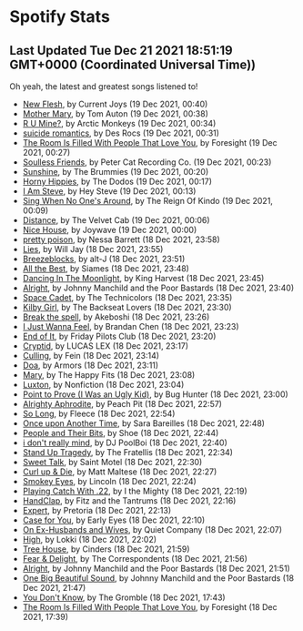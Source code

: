 
# Spotify Stats
## Last Updated Tue Dec 21 2021 18:51:19 GMT+0000 (Coordinated Universal Time))

Oh yeah, the latest and greatest songs listened to!

- [New Flesh](https://www.last.fm/music/Current+Joys/_/New+Flesh), by Current Joys (19 Dec 2021, 00:40)
- [Mother Mary](https://www.last.fm/music/Tom+Auton/_/Mother+Mary), by Tom Auton (19 Dec 2021, 00:38)
- [R U Mine?](https://www.last.fm/music/Arctic+Monkeys/_/R+U+Mine%3F), by Arctic Monkeys (19 Dec 2021, 00:34)
- [suicide romantics](https://www.last.fm/music/Des+Rocs/_/suicide+romantics), by Des Rocs (19 Dec 2021, 00:31)
- [The Room Is Filled With People That Love You](https://www.last.fm/music/Foresight/_/The+Room+Is+Filled+With+People+That+Love+You), by Foresight (19 Dec 2021, 00:27)
- [Soulless Friends](https://www.last.fm/music/Peter+Cat+Recording+Co./_/Soulless+Friends), by Peter Cat Recording Co. (19 Dec 2021, 00:23)
- [Sunshine](https://www.last.fm/music/The+Brummies/_/Sunshine), by The Brummies (19 Dec 2021, 00:20)
- [Horny Hippies](https://www.last.fm/music/The+Dodos/_/Horny+Hippies), by The Dodos (19 Dec 2021, 00:17)
- [I Am Steve](https://www.last.fm/music/Hey+Steve/_/I+Am+Steve), by Hey Steve (19 Dec 2021, 00:13)
- [Sing When No One's Around](https://www.last.fm/music/The+Reign+Of+Kindo/_/Sing+When+No+One%27s+Around), by The Reign Of Kindo (19 Dec 2021, 00:09)
- [Distance](https://www.last.fm/music/The+Velvet+Cab/_/Distance), by The Velvet Cab (19 Dec 2021, 00:06)
- [Nice House](https://www.last.fm/music/Joywave/_/Nice+House), by Joywave (19 Dec 2021, 00:00)
- [pretty poison](https://www.last.fm/music/Nessa+Barrett/_/pretty+poison), by Nessa Barrett (18 Dec 2021, 23:58)
- [Lies](https://www.last.fm/music/Will+Jay/_/Lies), by Will Jay (18 Dec 2021, 23:55)
- [Breezeblocks](https://www.last.fm/music/alt-J/_/Breezeblocks), by alt-J (18 Dec 2021, 23:51)
- [All the Best](https://www.last.fm/music/Siames/_/All+the+Best), by Siames (18 Dec 2021, 23:48)
- [Dancing In The Moonlight](https://www.last.fm/music/King+Harvest/_/Dancing+In+The+Moonlight), by King Harvest (18 Dec 2021, 23:45)
- [Alright](https://www.last.fm/music/Johnny+Manchild+and+the+Poor+Bastards/_/Alright), by Johnny Manchild and the Poor Bastards (18 Dec 2021, 23:40)
- [Space Cadet](https://www.last.fm/music/The+Technicolors/_/Space+Cadet), by The Technicolors (18 Dec 2021, 23:35)
- [Kilby Girl](https://www.last.fm/music/The+Backseat+Lovers/_/Kilby+Girl), by The Backseat Lovers (18 Dec 2021, 23:30)
- [Break the spell](https://www.last.fm/music/Akeboshi/_/Break+the+spell), by Akeboshi (18 Dec 2021, 23:26)
- [I Just Wanna Feel](https://www.last.fm/music/Brandan+Chen/_/I+Just+Wanna+Feel), by Brandan Chen (18 Dec 2021, 23:23)
- [End of It](https://www.last.fm/music/Friday+Pilots+Club/_/End+of+It), by Friday Pilots Club (18 Dec 2021, 23:20)
- [Cryptid](https://www.last.fm/music/LUCAS+LEX/_/Cryptid), by LUCAS LEX (18 Dec 2021, 23:17)
- [Culling](https://www.last.fm/music/Fein/_/Culling), by Fein (18 Dec 2021, 23:14)
- [Doa](https://www.last.fm/music/Armors/_/Doa), by Armors (18 Dec 2021, 23:11)
- [Mary](https://www.last.fm/music/The+Happy+Fits/_/Mary), by The Happy Fits (18 Dec 2021, 23:08)
- [Luxton](https://www.last.fm/music/Nonfiction/_/Luxton), by Nonfiction (18 Dec 2021, 23:04)
- [Point to Prove (I Was an Ugly Kid)](https://www.last.fm/music/Bug+Hunter/_/Point+to+Prove+(I+Was+an+Ugly+Kid)), by Bug Hunter (18 Dec 2021, 23:00)
- [Alrighty Aphrodite](https://www.last.fm/music/Peach+Pit/_/Alrighty+Aphrodite), by Peach Pit (18 Dec 2021, 22:57)
- [So Long](https://www.last.fm/music/Fleece/_/So+Long), by Fleece (18 Dec 2021, 22:54)
- [Once upon Another Time](https://www.last.fm/music/Sara+Bareilles/_/Once+upon+Another+Time), by Sara Bareilles (18 Dec 2021, 22:48)
- [People and Their Bits](https://www.last.fm/music/Shoe/_/People+and+Their+Bits), by Shoe (18 Dec 2021, 22:44)
- [i don't really mind](https://www.last.fm/music/DJ+PoolBoi/_/i+don%27t+really+mind), by DJ PoolBoi (18 Dec 2021, 22:40)
- [Stand Up Tragedy](https://www.last.fm/music/The+Fratellis/_/Stand+Up+Tragedy), by The Fratellis (18 Dec 2021, 22:34)
- [Sweet Talk](https://www.last.fm/music/Saint+Motel/_/Sweet+Talk), by Saint Motel (18 Dec 2021, 22:30)
- [Curl up & Die](https://www.last.fm/music/Matt+Maltese/_/Curl+up+&+Die), by Matt Maltese (18 Dec 2021, 22:27)
- [Smokey Eyes](https://www.last.fm/music/Lincoln/_/Smokey+Eyes), by Lincoln (18 Dec 2021, 22:24)
- [Playing Catch With .22](https://www.last.fm/music/I+the+Mighty/_/Playing+Catch+With+.22), by I the Mighty (18 Dec 2021, 22:19)
- [HandClap](https://www.last.fm/music/Fitz+and+the+Tantrums/_/HandClap), by Fitz and the Tantrums (18 Dec 2021, 22:16)
- [Expert](https://www.last.fm/music/Pretoria/_/Expert), by Pretoria (18 Dec 2021, 22:13)
- [Case for You](https://www.last.fm/music/Early+Eyes/_/Case+for+You), by Early Eyes (18 Dec 2021, 22:10)
- [On Ex-Husbands and Wives](https://www.last.fm/music/Quiet+Company/_/On+Ex-Husbands+and+Wives), by Quiet Company (18 Dec 2021, 22:07)
- [High](https://www.last.fm/music/Lokki/_/High), by Lokki (18 Dec 2021, 22:02)
- [Tree House](https://www.last.fm/music/Cinders/_/Tree+House), by Cinders (18 Dec 2021, 21:59)
- [Fear & Delight](https://www.last.fm/music/The+Correspondents/_/Fear+&+Delight), by The Correspondents (18 Dec 2021, 21:56)
- [Alright](https://www.last.fm/music/Johnny+Manchild+and+the+Poor+Bastards/_/Alright), by Johnny Manchild and the Poor Bastards (18 Dec 2021, 21:51)
- [One Big Beautiful Sound](https://www.last.fm/music/Johnny+Manchild+and+the+Poor+Bastards/_/One+Big+Beautiful+Sound), by Johnny Manchild and the Poor Bastards (18 Dec 2021, 21:47)
- [You Don't Know](https://www.last.fm/music/The+Gromble/_/You+Don%27t+Know), by The Gromble (18 Dec 2021, 17:43)
- [The Room Is Filled With People That Love You](https://www.last.fm/music/Foresight/_/The+Room+Is+Filled+With+People+That+Love+You), by Foresight (18 Dec 2021, 17:39)
